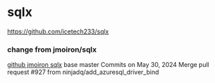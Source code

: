 # sqlx

https://github.com/icetech233/sqlx

### change from jmoiron/sqlx

[github jmoiron sqlx](https://github.com/jmoiron/sqlx) 
base master 
Commits on May 30, 2024
Merge pull request #927 from ninjadq/add_azuresql_driver_bind